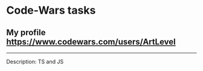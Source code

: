 # Code-Wars tasks
## My profile https://www.codewars.com/users/ArtLevel

---

Description: TS and JS 
